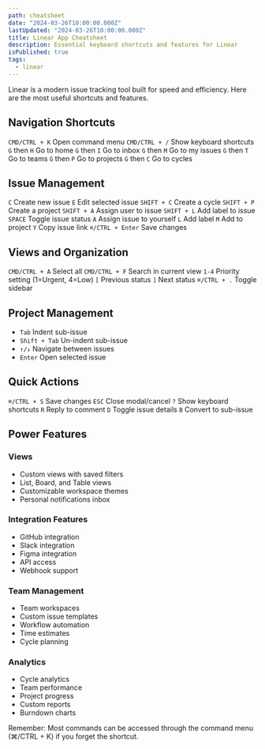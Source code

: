 ```yaml
---
path: cheatsheet
date: "2024-03-26T10:00:00.000Z"
lastUpdated: "2024-03-26T10:00:00.000Z"
title: Linear App Cheatsheet
description: Essential keyboard shortcuts and features for Linear
isPublished: true
tags:
  - linear
---
```


Linear is a modern issue tracking tool built for speed and efficiency. Here are the most useful shortcuts and features.

## Navigation Shortcuts

`CMD/CTRL + K` Open command menu
`CMD/CTRL + /` Show keyboard shortcuts
`G` then `H` Go to home
`G` then `I` Go to inbox
`G` then `M` Go to my issues
`G` then `T` Go to teams
`G` then `P` Go to projects
`G` then `C` Go to cycles

## Issue Management

`C` Create new issue
`E` Edit selected issue
`SHIFT + C` Create a cycle
`SHIFT + P` Create a project
`SHIFT + A` Assign user to issue
`SHIFT + L` Add label to issue
`SPACE` Toggle issue status
`A` Assign issue to yourself
`L` Add label
`M` Add to project
`Y` Copy issue link
`⌘/CTRL + Enter` Save changes

## Views and Organization

`CMD/CTRL + A` Select all
`CMD/CTRL + F` Search in current view
`1-4` Priority setting (1=Urgent, 4=Low)
`[` Previous status
`]` Next status
`⌘/CTRL + .` Toggle sidebar

## Project Management

- `Tab` Indent sub-issue
- `Shift + Tab` Un-indent sub-issue
- `↑/↓` Navigate between issues
- `Enter` Open selected issue

## Quick Actions

`⌘/CTRL + S` Save changes
`ESC` Close modal/cancel
`?` Show keyboard shortcuts
`R` Reply to comment
`D` Toggle issue details
`B` Convert to sub-issue

## Power Features

### Views

- Custom views with saved filters
- List, Board, and Table views
- Customizable workspace themes
- Personal notifications inbox

### Integration Features

- GitHub integration
- Slack integration
- Figma integration
- API access
- Webhook support

### Team Management

- Team workspaces
- Custom issue templates
- Workflow automation
- Time estimates
- Cycle planning

### Analytics

- Cycle analytics
- Team performance
- Project progress
- Custom reports
- Burndown charts

Remember: Most commands can be accessed through the command menu (⌘/CTRL + K) if you forget the shortcut.
